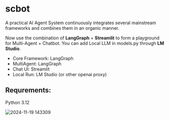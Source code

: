 # scbot
A practical AI Agent System continuously integrates several mainstream frameworks and combines them in an organic manner.

Now use the combination of **LangGraph** + **Streamlit** to form a playground for Multi-Agent + Chatbot. You can add Local LLM in models.py through **LM Studio**.

- Core Framework: LangGraph
- MultiAgent: LangGraph
- Chat UI: Streamlit
- Local Run: LM Studio (or other openai proxy)

## Requrements:
Python 3.12

![2024-11-19 143309](https://github.com/user-attachments/assets/a779bed7-39aa-4c77-98b5-49192d92ab0a)

